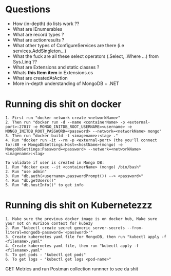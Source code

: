 # Questions

- How (in-depth) do lists work ??
- What are IEnumerables
- What are record types ?
- What are actionresults ?
- What other types of ConfigureServices are there (i.e services.AddSingleton...)
- What the fuck are all these select operators (.Select, .Where ...) from Sys.Linq ??
- What are Extensions and static classes ?
- Whats **this Item item** in Extensions.cs
- What are createdAtAction
- More in-depth understanding of MongoDB + .NET



# Running dis shit on docker
```console
1. First run "docker network create <networkName>"
2. Then run "docker run -d --name <containerName> -p <external-port>:27017 -e MONGO_INITDB_ROOT_USERNAME=<username> -e MONGO_INITDB_ROOT_PASSWORD=<password> --network=<networkName> mongo"
3. Then run "docker build -t <imagename>:<tag> ."
4. Run "docker run -it --rm -p <external-port> (the you'll connect to):80 -e MongoDbSettings:Host=<hostName>(mongo) -e MongoDbSettings:Password=<password> --network=<networkName> <imagename>:<tag>

To validate if user is created in Mongo DB:
1. Run "docker exec --it <containerName> (mongo) /bin/bash"
2. Run "use admin"
3. Run "db.auth(<username>,passwordPrompt()) --> <password>"
4. Run "db.getUsers()"
5. Run "db.hostInfo()" to get info
```
# Running dis shit on Kubernetezzz
```console
1. Make sure the previous docker image is on docker hub, Make sure your not on Aurizon context for kubezy
2. Run "kubectl create secret generic server-secrets --from-literal=mongodb-password='<password>'"
3. Create kubernetes yaml file for MongoDB, then run "kubectl apply -f <filename>.yaml"
4. Create kubernetes yaml file, then run "kubectl apply -f <filename>.yaml"
5. To get pods - "kubectl get pods"
6. To get logs - "kubectl get logs <pod-name>"
```


GET Metrics and run Postman collection runnner to see da shit
